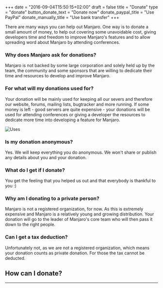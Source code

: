 +++
date = "2016-09-04T15:50:15+02:00"
draft = false
title = "Donate"
type = "donate"
button_donate_text = "Donate now"
donate_paypal_title = "Use PayPal"
donate_manually_title = "Use bank transfer"
+++

There are many ways you can help out Manjaro. One way is to donate a small amount of money, to help out covering some unavoidable cost, giving developers time and freedom to improve Manjaro's features and to allow spreading word about Manjaro by attending conferences.

### Why does Manjaro ask for donations?

Manjaro is not backed by some large corporation and solely held up by the team, the community and some sponsors that are willing to dedicate their time and resources to develop and improve Manjaro.

### For what will my donations used for?

Your donation will be mainly used for keeping all our severs and therefore our website, forums, mailing lists, bugtracker and more running. If some money is left - good servers are quite expensive - your donations will be used for attending conferences or giving a developer the resources to dedicate more time into developing a feature for Manjaro.

![Uses](/img/donation/uses.png)

### Is my donation anonymous?

Yes. We will keep everything you do anonymous. We won't share or publish any details about you and your donation.

### What do I get if I donate?

You get the feeling that you helped us out and that everybody is thankful to you :)

### Why am I donating to a private person?

Manjaro is not a registered organization, for now. As this is extremely expensive and Manjaro is a relatively young and growing distribution. Your donation will go to the leader of Manjaro's core team who will then pass it down to the right people.

### Can I get a tax deduction?

Unfortunately not, as we are not a registered organization, which means your donation counts as private donation. For those the tax cannot be deducted.

## How can I donate?
---
